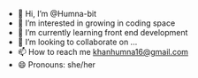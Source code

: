- 👋 Hi, I’m @Humna-bit
- 👀 I’m interested in growing in coding space
- 🌱 I’m currently learning front end development
- 💞️ I’m looking to collaborate on ...
- 📫 How to reach me khanhumna16@gmail.com
- 😄 Pronouns: she/her

<!---
Humna-bit/Humna-bit is a ✨ special ✨ repository because its `README.md` (this file) appears on your GitHub profile.
You can click the Preview link to take a look at your changes.
--->
